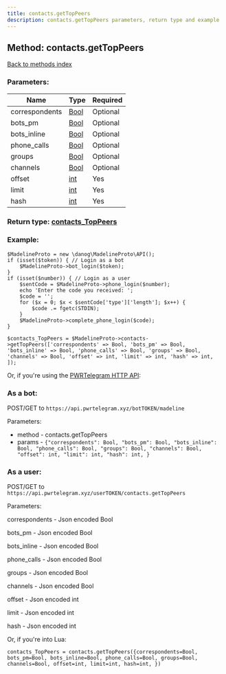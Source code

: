 ```yaml
---
title: contacts.getTopPeers
description: contacts.getTopPeers parameters, return type and example
---
```

## Method: contacts.getTopPeers  
[Back to methods index](index.md)


### Parameters:

| Name     |    Type       | Required |
|----------|---------------|----------|
|correspondents|[Bool](../types/Bool.md) | Optional|
|bots\_pm|[Bool](../types/Bool.md) | Optional|
|bots\_inline|[Bool](../types/Bool.md) | Optional|
|phone\_calls|[Bool](../types/Bool.md) | Optional|
|groups|[Bool](../types/Bool.md) | Optional|
|channels|[Bool](../types/Bool.md) | Optional|
|offset|[int](../types/int.md) | Yes|
|limit|[int](../types/int.md) | Yes|
|hash|[int](../types/int.md) | Yes|


### Return type: [contacts\_TopPeers](../types/contacts_TopPeers.md)

### Example:


```
$MadelineProto = new \danog\MadelineProto\API();
if (isset($token)) { // Login as a bot
    $MadelineProto->bot_login($token);
}
if (isset($number)) { // Login as a user
    $sentCode = $MadelineProto->phone_login($number);
    echo 'Enter the code you received: ';
    $code = '';
    for ($x = 0; $x < $sentCode['type']['length']; $x++) {
        $code .= fgetc(STDIN);
    }
    $MadelineProto->complete_phone_login($code);
}

$contacts_TopPeers = $MadelineProto->contacts->getTopPeers(['correspondents' => Bool, 'bots_pm' => Bool, 'bots_inline' => Bool, 'phone_calls' => Bool, 'groups' => Bool, 'channels' => Bool, 'offset' => int, 'limit' => int, 'hash' => int, ]);
```

Or, if you're using the [PWRTelegram HTTP API](https://pwrtelegram.xyz):

### As a bot:

POST/GET to `https://api.pwrtelegram.xyz/botTOKEN/madeline`

Parameters:

* method - contacts.getTopPeers
* params - `{"correspondents": Bool, "bots_pm": Bool, "bots_inline": Bool, "phone_calls": Bool, "groups": Bool, "channels": Bool, "offset": int, "limit": int, "hash": int, }`



### As a user:

POST/GET to `https://api.pwrtelegram.xyz/userTOKEN/contacts.getTopPeers`

Parameters:

correspondents - Json encoded Bool

bots_pm - Json encoded Bool

bots_inline - Json encoded Bool

phone_calls - Json encoded Bool

groups - Json encoded Bool

channels - Json encoded Bool

offset - Json encoded int

limit - Json encoded int

hash - Json encoded int




Or, if you're into Lua:

```
contacts_TopPeers = contacts.getTopPeers({correspondents=Bool, bots_pm=Bool, bots_inline=Bool, phone_calls=Bool, groups=Bool, channels=Bool, offset=int, limit=int, hash=int, })
```

